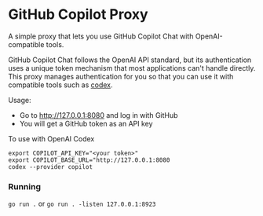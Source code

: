 # GitHub Copilot Proxy

A simple proxy that lets you use GitHub Copilot Chat with OpenAI-compatible tools.

GitHub Copilot Chat follows the OpenAI API standard, but its authentication uses a unique token mechanism that most applications can't handle directly. This proxy manages authentication for you so that you can use it with compatible tools such as [codex](https://github.com/openai/codex).

Usage:

- Go to <http://127.0.0.1:8080> and log in with GitHub
- You will get a GitHub token as an API key

To use with OpenAI Codex

```
export COPILOT_API_KEY="<your token>"
export COPILOT_BASE_URL="http://127.0.0.1:8080
codex --provider copilot
```

### Running

`go run .`
or
`go run . -listen 127.0.0.1:8923`
